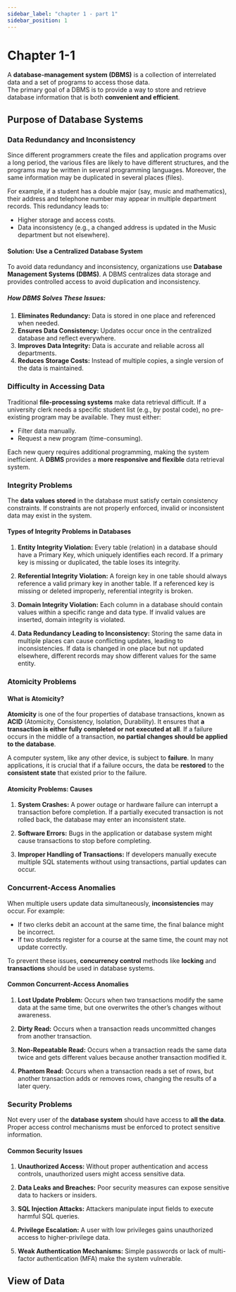 ```yaml
---
sidebar_label: "chapter 1 - part 1"
sidebar_position: 1
---
```


# Chapter 1-1

A **database-management system (DBMS)** is a collection of interrelated data and a set of programs to access those data.  
The primary goal of a DBMS is to provide a way to store and retrieve database information that is both **convenient and efficient**.

## Purpose of Database Systems

### Data Redundancy and Inconsistency

Since different programmers create the files and application programs over a long period, the various files are likely to have different structures, and the programs may be written in several programming languages. Moreover, the same information may be duplicated in several places (files).

For example, if a student has a double major (say, music and mathematics), their address and telephone number may appear in multiple department records. This redundancy leads to:

- Higher storage and access costs.
- Data inconsistency (e.g., a changed address is updated in the Music department but not elsewhere).

#### Solution: Use a Centralized Database System

To avoid data redundancy and inconsistency, organizations use **Database Management Systems (DBMS)**. A DBMS centralizes data storage and provides controlled access to avoid duplication and inconsistency.

##### How DBMS Solves These Issues:

1. **Eliminates Redundancy:** Data is stored in one place and referenced when needed.
2. **Ensures Data Consistency:** Updates occur once in the centralized database and reflect everywhere.
3. **Improves Data Integrity:** Data is accurate and reliable across all departments.
4. **Reduces Storage Costs:** Instead of multiple copies, a single version of the data is maintained.

### Difficulty in Accessing Data

Traditional **file-processing systems** make data retrieval difficult. If a university clerk needs a specific student list (e.g., by postal code), no pre-existing program may be available. They must either:

- Filter data manually.
- Request a new program (time-consuming).

Each new query requires additional programming, making the system inefficient. A **DBMS** provides a **more responsive and flexible** data retrieval system.

### Integrity Problems

The **data values stored** in the database must satisfy certain consistency constraints. If constraints are not properly enforced, invalid or inconsistent data may exist in the system.

#### Types of Integrity Problems in Databases

1. **Entity Integrity Violation:** Every table (relation) in a database should have a Primary Key, which uniquely identifies each record. If a primary key is missing or duplicated, the table loses its integrity.

2. **Referential Integrity Violation:** A foreign key in one table should always reference a valid primary key in another table. If a referenced key is missing or deleted improperly, referential integrity is broken.

3. **Domain Integrity Violation:** Each column in a database should contain values within a specific range and data type. If invalid values are inserted, domain integrity is violated.

4. **Data Redundancy Leading to Inconsistency:** Storing the same data in multiple places can cause conflicting updates, leading to inconsistencies. If data is changed in one place but not updated elsewhere, different records may show different values for the same entity.

### Atomicity Problems

#### **What is Atomicity?**

**Atomicity** is one of the four properties of database transactions, known as **ACID** (Atomicity, Consistency, Isolation, Durability). It ensures that **a transaction is either fully completed or not executed at all**. If a failure occurs in the middle of a transaction, **no partial changes should be applied to the database**.

A computer system, like any other device, is subject to **failure**. In many applications, it is crucial that if a failure occurs, the data be **restored** to the **consistent state** that existed prior to the failure.

#### Atomicity Problems: Causes

1. **System Crashes:** A power outage or hardware failure can interrupt a transaction before completion. If a partially executed transaction is not rolled back, the database may enter an inconsistent state.

2. **Software Errors:** Bugs in the application or database system might cause transactions to stop before completing.

3. **Improper Handling of Transactions:** If developers manually execute multiple SQL statements without using transactions, partial updates can occur.

### Concurrent-Access Anomalies

When multiple users update data simultaneously, **inconsistencies** may occur. For example:

- If two clerks debit an account at the same time, the final balance might be incorrect.
- If two students register for a course at the same time, the count may not update correctly.

To prevent these issues, **concurrency control** methods like **locking** and **transactions** should be used in database systems.

#### Common Concurrent-Access Anomalies

1. **Lost Update Problem:** Occurs when two transactions modify the same data at the same time, but one overwrites the other’s changes without awareness.

2. **Dirty Read:** Occurs when a transaction reads uncommitted changes from another transaction.

3. **Non-Repeatable Read:** Occurs when a transaction reads the same data twice and gets different values because another transaction modified it.

4. **Phantom Read:** Occurs when a transaction reads a set of rows, but another transaction adds or removes rows, changing the results of a later query.

### Security Problems

Not every user of the **database system** should have access to **all the data**. Proper access control mechanisms must be enforced to protect sensitive information.

#### Common Security Issues

1. **Unauthorized Access:** Without proper authentication and access controls, unauthorized users might access sensitive data.

2. **Data Leaks and Breaches:** Poor security measures can expose sensitive data to hackers or insiders.

3. **SQL Injection Attacks:** Attackers manipulate input fields to execute harmful SQL queries.

4. **Privilege Escalation:** A user with low privileges gains unauthorized access to higher-privilege data.

5. **Weak Authentication Mechanisms:** Simple passwords or lack of multi-factor authentication (MFA) make the system vulnerable.

## View of Data
